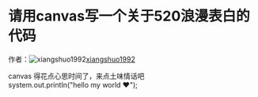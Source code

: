 # 请用canvas写一个关于520浪漫表白的代码

作者：![xiangshuo1992](https://avatars.githubusercontent.com/u/21164035?s=80&u=8fa0338daad064ce6ed37ce7a3778cf8582ec347&v=4)[xiangshuo1992](https://github/xiangshuo1992)

canvas 得花点心思时间了，来点土味情话吧  
system.out.printIn("hello my world ❤");
